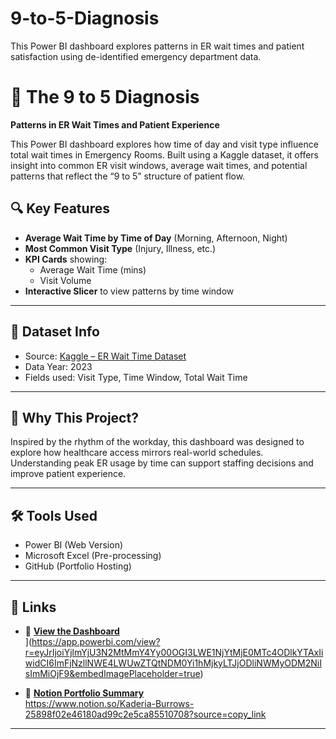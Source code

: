 # 9-to-5-Diagnosis
This Power BI dashboard explores patterns in ER wait times and patient satisfaction using de-identified emergency department data. 
# 🏥 The 9 to 5 Diagnosis  
**Patterns in ER Wait Times and Patient Experience**

This Power BI dashboard explores how time of day and visit type influence total wait times in Emergency Rooms. Built using a Kaggle dataset, it offers insight into common ER visit windows, average wait times, and potential patterns that reflect the “9 to 5” structure of patient flow.


## 🔍 Key Features

- **Average Wait Time by Time of Day** (Morning, Afternoon, Night)
- **Most Common Visit Type** (Injury, Illness, etc.)
- **KPI Cards** showing:
  - Average Wait Time (mins)
  - Visit Volume
- **Interactive Slicer** to view patterns by time window

---

## 📁 Dataset Info

- Source: [Kaggle – ER Wait Time Dataset](https://www.kaggle.com/datasets/rivalytics/er-wait-time/data)
- Data Year: 2023
- Fields used: Visit Type, Time Window, Total Wait Time

---

## 🧠 Why This Project?

Inspired by the rhythm of the workday, this dashboard was designed to explore how healthcare access mirrors real-world schedules. Understanding peak ER usage by time can support staffing decisions and improve patient experience.

---

## 🛠 Tools Used

- Power BI (Web Version)
- Microsoft Excel (Pre-processing)
- GitHub (Portfolio Hosting)

---

## 📎 Links

- 🔗 **[View the Dashboard](#)**  
](https://app.powerbi.com/view?r=eyJrIjoiYjlmYjU3N2MtMmY4Yy00OGI3LWE1NjYtMjE0MTc4ODlkYTAxIiwidCI6ImFjNzllNWE4LWUwZTQtNDM0Yi1hMjkyLTJjODliNWMyODM2NiIsImMiOjF9&embedImagePlaceholder=true)

- 🔗 **[Notion Portfolio Summary](#)**  
https://www.notion.so/Kaderia-Burrows-25898f02e46180ad99c2e5ca85510708?source=copy_link
---




